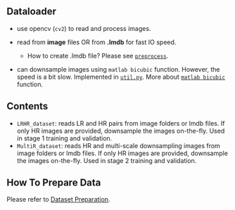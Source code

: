 
## Dataloader

- use opencv (`cv2`) to read and process images.

- read from **image** files OR from **.lmdb** for fast IO speed.
    - How to create .lmdb file? Please see [`preprocess`](https://github.com/Maclory/SPSR/tree/master/preprocess).
    
- can downsample images using `matlab bicubic` function. However, the speed is a bit slow. Implemented in [`util.py`](https://github.com/Maclory/SPSR/tree/master/code/data/util.py). More about [`matlab bicubic`](https://github.com/xinntao/BasicSR/wiki/Matlab-bicubic-imresize) function.


## Contents

- `LRHR_dataset`: reads LR and HR pairs from image folders or lmdb files. If only HR images are provided, downsample the images on-the-fly. Used in stage 1 training and validation.
- `MultiR_dataset`: reads HR and multi-scale downsampling images from image folders or lmdb files. If only HR images are provided, downsample the images on-the-fly. Used in stage 2 training and validation.

## How To Prepare Data
Please refer to [Dataset Preparation](https://github.com/Maclory/SPSR/tree/master).
